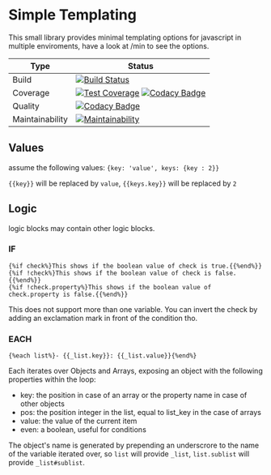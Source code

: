 # Simple Templating

This small library provides minimal templating options for javascript in multiple enviroments, have a look at /min to see the options.

| Type | Status |
| --- | --- |
| Build | [![Build Status](https://travis-ci.org/Idrinth/simple-templating.svg?branch=master)](https://travis-ci.org/Idrinth/simple-templating) |
| Coverage | [![Test Coverage](https://api.codeclimate.com/v1/badges/36da5f7441f95e94b8bd/test_coverage)](https://codeclimate.com/github/Idrinth/simple-templating/test_coverage) [![Codacy Badge](https://api.codacy.com/project/badge/Coverage/5f96fa1a257948598e2d964f2979648a)](https://www.codacy.com/app/Idrinth/simple-templating?utm_source=github.com&utm_medium=referral&utm_content=Idrinth/simple-templating&utm_campaign=Badge_Coverage) |
| Quality | [![Codacy Badge](https://api.codacy.com/project/badge/Grade/5f96fa1a257948598e2d964f2979648a)](https://www.codacy.com/app/Idrinth/simple-templating?utm_source=github.com&amp;utm_medium=referral&amp;utm_content=Idrinth/simple-templating&amp;utm_campaign=Badge_Grade) |
| Maintainability | [![Maintainability](https://api.codeclimate.com/v1/badges/36da5f7441f95e94b8bd/maintainability)](https://codeclimate.com/github/Idrinth/simple-templating/maintainability) |

## Values

assume the following values: `{key: 'value', keys: {key : 2}}`

`{{key}}` will be replaced by `value`, `{{keys.key}}` will be replaced by `2`

## Logic

logic blocks may contain other logic blocks.

### IF

```
{%if check%}This shows if the boolean value of check is true.{{%end%}}
{%if !check%}This shows if the boolean value of check is false.{{%end%}}
{%if !check.property%}This shows if the boolean value of check.property is false.{{%end%}}
```

This does not support more than one variable. You can invert the check by adding an exclamation mark in front of the condition tho.

### EACH

`{%each list%}- {{_list.key}}: {{_list.value}}{%end%}`

Each iterates over Objects and Arrays, exposing an object with the following properties within the loop:

- key: the position in case of an array or the property name in case of other objects
- pos: the position integer in the list, equal to list_key in the case of arrays
- value: the value of the current item
- even: a boolean, useful for conditions

The object's name is generated by prepending an underscrore to the name of the variable iterated over, so `list` will provide `_list`, `list.sublist` will provide `_list#sublist`.
